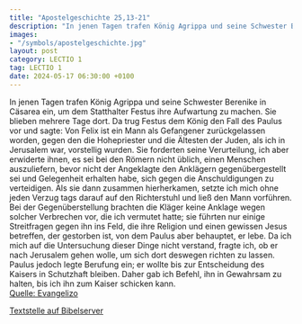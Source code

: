 ```yaml
---
title: "Apostelgeschichte 25,13-21"
description: "In jenen Tagen trafen König Agrippa und seine Schwester Berenike in Cäsarea ein, um dem Statthalter Festus ihre Aufwartung zu machen. Sie blieben mehrere Tage dort. Da trug Festus dem König den Fall des Paulus vor und sagte: Von Felix ist ein Mann als Gefangener zurückgelassen wo...."
images:
- "/symbols/apostelgeschichte.jpg"
layout: post
category: LECTIO 1
tag: LECTIO 1
date: 2024-05-17 06:30:00 +0100
---
```

In jenen Tagen trafen König Agrippa und seine Schwester Berenike in Cäsarea ein, um dem Statthalter Festus ihre Aufwartung zu machen.
Sie blieben mehrere Tage dort. Da trug Festus dem König den Fall des Paulus vor und sagte: Von Felix ist ein Mann als Gefangener zurückgelassen worden,
gegen den die Hohepriester und die Ältesten der Juden, als ich in Jerusalem war, vorstellig wurden.<!--more--> Sie forderten seine Verurteilung,
ich aber erwiderte ihnen, es sei bei den Römern nicht üblich, einen Menschen auszuliefern, bevor nicht der Angeklagte den Anklägern gegenübergestellt sei und Gelegenheit erhalten habe, sich gegen die Anschuldigungen zu verteidigen.
Als sie dann zusammen hierherkamen, setzte ich mich ohne jeden Verzug tags darauf auf den Richterstuhl und ließ den Mann vorführen.
Bei der Gegenüberstellung brachten die Kläger keine Anklage wegen solcher Verbrechen vor, die ich vermutet hatte;
sie führten nur einige Streitfragen gegen ihn ins Feld, die ihre Religion und einen gewissen Jesus betreffen, der gestorben ist, von dem Paulus aber behauptet, er lebe.
Da ich mich auf die Untersuchung dieser Dinge nicht verstand, fragte ich, ob er nach Jerusalem gehen wolle, um sich dort deswegen richten zu lassen.
Paulus jedoch legte Berufung ein; er wollte bis zur Entscheidung des Kaisers in Schutzhaft bleiben. Daher gab ich Befehl, ihn in Gewahrsam zu halten, bis ich ihn zum Kaiser schicken kann.<br>
[Quelle: Evangelizo](https://evangeliumtagfuertag.org/DE/gospel)

[Textstelle auf Bibelserver](https://www.bibleserver.com/EU/Apostelgeschichte25,13-21)
